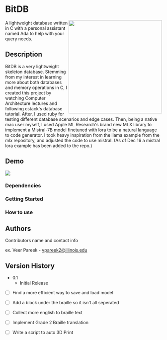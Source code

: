 # BitDB           

<img src="other/BrailleSculptLogo.png" width="300" align="right">

A lightweight database written in C with a personal assistant named Ada to help with your query needs.

## Description

BitDB is a very lightweight skeleton database. Stemming from my interest in learning more about both databases and memory operations in C, I created this project by watching Computer Architecture lectures and following cstack's database tutorial. After, I used ruby for testing different database scenarios and edge cases. Then, being a native mac user myself, I used Apple ML Research's brand new MLX library to implement a Mistral-7B model finetuned with lora to be a natural language to code generator. I took heavy inspiration from the llama example from the mlx repository, and adjusted the code to use mistral. (As of Dec 16 a mistral lora example has been added to the repo.) 

## Demo
![](other/Demo.gif)



### Dependencies




### Getting Started



### How to use

## Authors

Contributors name and contact info

ex. Veer Pareek - vpareek2@illinois.edu

## Version History

* 0.1
    * Initial Release

- [ ] Find a more efficient way to save and load model
- [ ] Add a block under the braille so it isn't all seperated
- [ ] Collect more english to braille text
- [ ] Implement Grade 2 Braille translation
- [ ] Write a script to auto 3D Print



